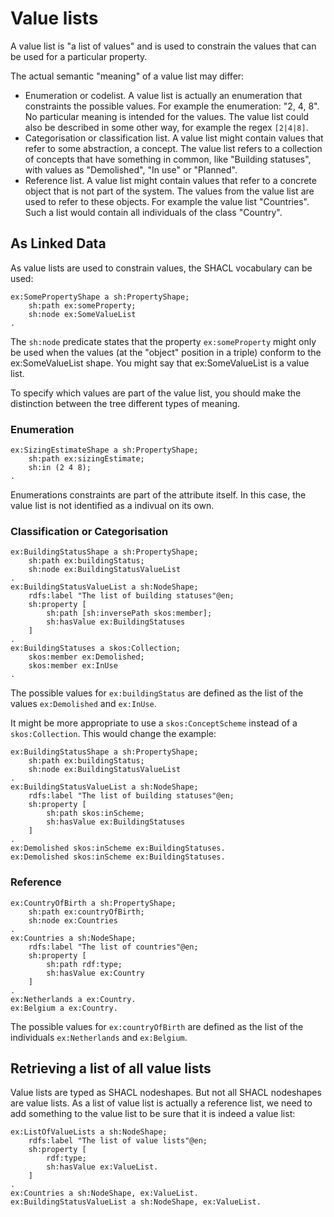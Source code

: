 # Value lists
A value list is "a list of values" and is used to constrain the values that can be used for a particular property.

The actual semantic "meaning" of a value list may differ:

- Enumeration or codelist. A value list is actually an enumeration that constraints the possible values. For example the enumeration: "2, 4, 8". No particular meaning is intended for the values. The value list could also be described in some other way, for example the regex `[2|4|8]`.
- Categorisation or classification list. A value list might contain values that refer to some abstraction, a concept. The value list refers to a collection of concepts that have something in common, like "Building statuses", with values as "Demolished", "In use" or "Planned".
- Reference list. A value list might contain values that refer to a concrete object that is not part of the system. The values from the value list are used to refer to these objects. For example the value list "Countries". Such a list would contain all individuals of the class "Country".

## As Linked Data
As value lists are used to constrain values, the SHACL vocabulary can be used:

	ex:SomePropertyShape a sh:PropertyShape;
		sh:path ex:someProperty;
		sh:node ex:SomeValueList
	.

The `sh:node` predicate states that the property `ex:someProperty` might only be used when the values (at the "object" position in a triple) conform to the ex:SomeValueList shape. You might say that ex:SomeValueList is a value list.

To specify which values are part of the value list, you should make the distinction between the tree different types of meaning.

### Enumeration

	ex:SizingEstimateShape a sh:PropertyShape;
		sh:path ex:sizingEstimate;
		sh:in (2 4 8);
	.

Enumerations constraints are part of the attribute itself. In this case, the value list is not identified as a indivual on its own.

### Classification or Categorisation

	ex:BuildingStatusShape a sh:PropertyShape;
		sh:path ex:buildingStatus;
		sh:node ex:BuildingStatusValueList
	.
	ex:BuildingStatusValueList a sh:NodeShape;
		rdfs:label "The list of building statuses"@en;
		sh:property [
			sh:path [sh:inversePath skos:member];
			sh:hasValue ex:BuildingStatuses
		]
	.
	ex:BuildingStatuses a skos:Collection;
		skos:member ex:Demolished;
		skos:member ex:InUse
	.

The possible values for `ex:buildingStatus` are defined as the list of the values `ex:Demolished` and `ex:InUse`.

It might be more appropriate to use a `skos:ConceptScheme` instead of a `skos:Collection`. This would change the example:

	ex:BuildingStatusShape a sh:PropertyShape;
		sh:path ex:buildingStatus;
		sh:node ex:BuildingStatusValueList
	.
	ex:BuildingStatusValueList a sh:NodeShape;
		rdfs:label "The list of building statuses"@en;
		sh:property [
			sh:path skos:inScheme;
			sh:hasValue ex:BuildingStatuses
		]
	.
	ex:Demolished skos:inScheme ex:BuildingStatuses.
	ex:Demolished skos:inScheme ex:BuildingStatuses.

### Reference

	ex:CountryOfBirth a sh:PropertyShape;
		sh:path ex:countryOfBirth;
		sh:node ex:Countries
	.
	ex:Countries a sh:NodeShape;
		rdfs:label "The list of countries"@en;
		sh:property [
			sh:path rdf:type;
			sh:hasValue ex:Country
		]
	.
	ex:Netherlands a ex:Country.
	ex:Belgium a ex:Country.

The possible values for `ex:countryOfBirth` are defined as the list of the individuals `ex:Netherlands` and `ex:Belgium`.

## Retrieving a list of all value lists
Value lists are typed as SHACL nodeshapes. But not all SHACL nodeshapes are value lists. As a list of value list is actually a reference list, we need to add something to the value list to be sure that it is indeed a value list:

	ex:ListOfValueLists a sh:NodeShape;
		rdfs:label "The list of value lists"@en;
		sh:property [
			rdf:type;
			sh:hasValue ex:ValueList.
		]
	.
	ex:Countries a sh:NodeShape, ex:ValueList.
	ex:BuildingStatusValueList a sh:NodeShape, ex:ValueList.